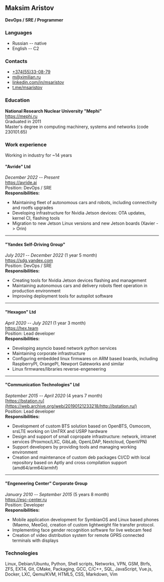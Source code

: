 ## Maksim Aristov
**DevOps / SRE / Programmer**

### Languages
* Russian -- native
* English -- C2

### Contacts
* [+374(55)33-08-79](tel:+37455330879)
* [m@ximilian.ru](mailto:m@ximilian.ru)
* [linkedin.com/in/msaristov](https://www.linkedin.com/in/msaristov/)
* [t.me/msaristov](https://t.me/msaristov)

### Education
**National Research Nuclear University "Mephi"**  
https://mephi.ru  
Graduated in 2011  
Master's degree in computing machinery, systems and networks (code 230101.65)

### Work experience
Working in industry for ~14 years

#### "Avride" Ltd
*December 2022 -- Present*  
https://avride.ai  
Position: DevOps / SRE  
**Responsibilities:**
* Maintaining fleet of autonomous cars and robots, including connectivity and rootfs upgrades
* Developing infrastructure for Nvidia Jetson devices: OTA updates, kernel CI, flashing tools
* Migration to new Jetson Linux versions and new Jetson boards (Xavier -> Orin)

* * *

#### "Yandex Self-Driving Group"
*July 2021 -- December 2022* (1 year 5 month)  
https://sdg.yandex.com  
Position: DevOps / SRE  
**Responsibilities:**
* Creating tools for Nvidia Jetson devices flashing and management
* Maintaining autonomous cars and delivery robots fleet operation in production environment
* Improving deployment tools for autopilot software

* * *

#### "Hexagon" Ltd
*April 2020 -- July 2021* (1 year 3 month)  
https://hex.team  
Position: Lead developer  
**Responsibilities:**
* Developing asyncio based network python services
* Maintaining corporate infrastructure
* Configuring embedded linux firmwares on ARM based boards,
  including RaspberryPI, OrangePI, Newport Gateworks and similar
* Linux firmwares/libraries reverse-engeneering

* * *

#### "Communication Technologies" Ltd
*September 2015 -- April 2020* (4 years 7 month)  
[https://bstation.ru](https://web.archive.org/web/20190121233218/http://bstation.ru/)  
Position: Lead developer  
**Responsibilities:**
* Development of custom BTS solution based on OpenBTS, Osmocom, srsLTE working on
  UmTRX and USRP hardware
* Design and support of small copropate infrastructure: network,
  intranet services (Proxmox/LXC, GibLab, OpenLDAP, Nextcloud, OpenVPN)
* Support developers by providing tools and managing working environment
* Creation and maintenance of custom deb packages CI/CD
  with local repository based on Aptly and cross compilation support (amd64/arm64/armhf)

* * *

#### "Engeneering Center" Corporate Group
*January 2010 -- September 2015* (5 years 8 month)  
https://esc-center.ru  
Position: Developer  
**Responsibilities:**
* Mobile application development for SymbianOS and Linux based phones (Maemo, MeeGo),
  creation of custom lightweight file transfer protocol.
* Implementing face gender recognition software for live webcam feed
* Creation of video distribution system for remote GPRS connected terminals with displays

### Technologies
Linux, Debian/Ubuntu, Python, Shell scripts, Networks, VPN, GSM, Btrfs, ZFS, EXT4, Git, CMake,
Packaging, GCC, C/C++, SQL, JavaScript, Vue.js, Docker, LXC, Qemu/KVM, HTML5, CSS, Markdown, Vim
